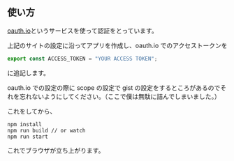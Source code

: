 ## 使い方

[oauth.io](https://qiita.com/RingCaptcha/items/7a63f2947df092131c83)というサービスを使って認証をとっています。

上記のサイトの設定に沿ってアプリを作成し、oauth.io でのアクセストークンを

```js:secret.js
export const ACCESS_TOKEN = "YOUR ACCESS TOKEN";
```

に追記します。

oauth.io での設定の際に scope の設定で gist の設定をするところがあるのでそれを忘れないようにしてください。（ここで僕は無駄に詰んでしまいました。）

これをしてから、

```shell
npm install
npm run build // or watch
npm run start
```

これでブラウザが立ち上がります。
